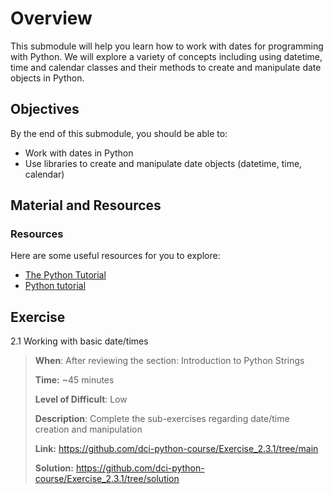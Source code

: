 # Overview

This submodule will help you learn how to work with dates for programming with Python. We will explore a variety of concepts including using datetime, time and calendar classes and their methods to create and manipulate date objects in Python.

## Objectives

By the end of this submodule, you should be able to:

* Work with dates in Python
* Use libraries to create and manipulate date objects (datetime, time, calendar)

## Material and Resources

### Resources

Here are some useful resources for you to explore:

* [The Python Tutorial](https://docs.python.org/3/tutorial/)
* [Python tutorial](https://www.w3schools.com/python/)


## Exercise

2.1 Working with basic date/times

> **When**: After reviewing the section: Introduction to Python Strings
>
> **Time:** ~45 minutes
>
> **Level of Difficult**: Low
>
> **Description**: Complete the sub-exercises regarding date/time creation and manipulation
>
> **Link:** https://github.com/dci-python-course/Exercise_2.3.1/tree/main
>
> **Solution:** https://github.com/dci-python-course/Exercise_2.3.1/tree/solution
